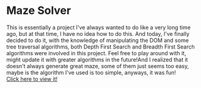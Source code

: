 # Maze Solver

This is essentially a project I've always wanted to do like a very long time ago, but at that time, I have no idea how to do this. And today, I've finally decided to do it, with the knowledge of manipulating the DOM and some tree traversal algorithms, both Depth First Search and Breadth First Search algorithms were involved in this project. Feel free to play around with it, might update it with greater algorithms in the future!And I realized that it doesn't always generate great maze, some of them just seems too easy, maybe is the algorithm I've used is too simple, anyways, it was fun!
<br>
[Click here to view it!](https://wyhong3103.github.io/maze-solver/)
